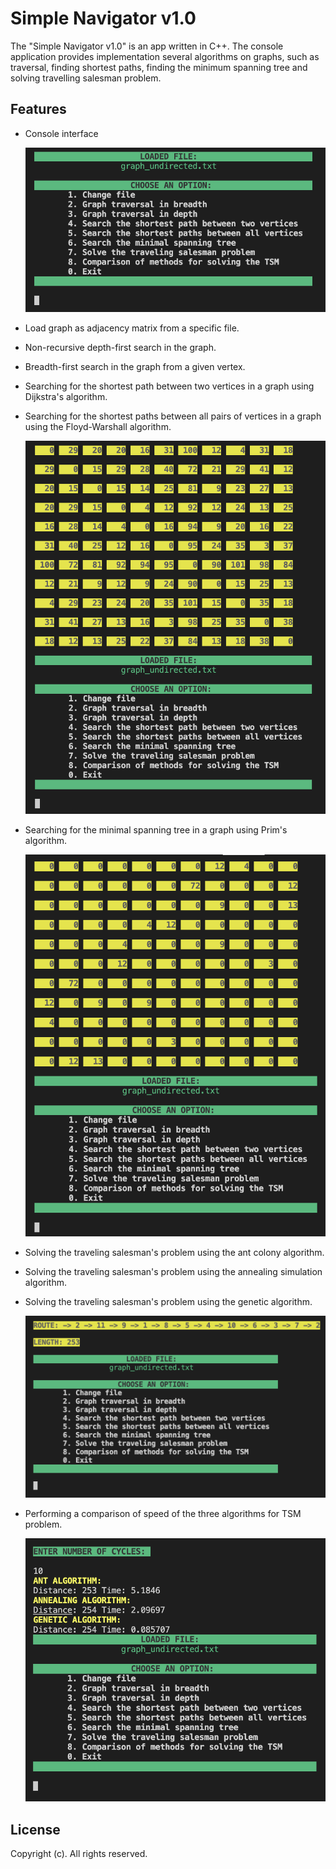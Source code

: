 # Simple Navigator v1.0
The "Simple Navigator v1.0" is an app written in C++. The console application provides implementation several algorithms on graphs, such as traversal, finding shortest paths, finding the minimum spanning tree and solving travelling salesman problem.

## Features
- Console interface

  ![Navigator Console Screenshot](./docs/images/Navigator_console.png)

- Load graph as adjacency matrix from a specific file.
- Non-recursive depth-first search in the graph.
- Breadth-first search in the graph from a given vertex.
- Searching for the shortest path between two vertices in a graph using Dijkstra's algorithm.
- Searching for the shortest paths between all pairs of vertices in a graph using the Floyd-Warshall algorithm.

  ![Floyd-Warshall Screenshot](./docs/images/Floyd_Warshall.png)

- Searching for the minimal spanning tree in a graph using Prim's algorithm.

  ![Prim Screenshot](./docs/images/Prim.png)

- Solving the traveling salesman's problem using the ant colony algorithm.
- Solving the traveling salesman's problem using the annealing simulation algorithm.
- Solving the traveling salesman's problem using the genetic algorithm.

  ![TSM Screenshot](./docs/images/TSM.png)

- Performing a comparison of speed of the three algorithms for TSM problem.

  ![Compare algorithms Screenshot](./docs/images/Compare_algorithms.png)

## License
Copyright (c). All rights reserved.
